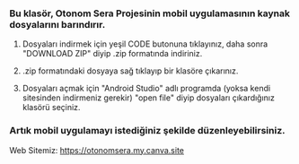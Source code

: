 ### Bu klasör, Otonom Sera Projesinin mobil uygulamasının kaynak dosyalarını barındırır.

1) Dosyaları indirmek için yeşil CODE butonuna tıklayınız, daha sonra "DOWNLOAD ZIP" diyip .zip formatında indiriniz.

2) .zip formatındaki dosyaya sağ tıklayıp bir klasöre çıkarınız.

3) Dosyaları açmak için "Android Studio" adlı programda (yoksa kendi sitesinden indirmeniz gerekir) "open file" diyip dosyaları çıkardığınız klasörü seçiniz.

### Artık mobil uygulamayı istediğiniz şekilde düzenleyebilirsiniz.


Web Sitemiz: https://otonomsera.my.canva.site
